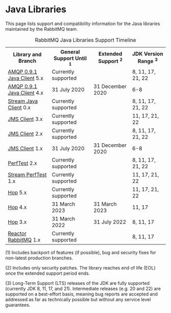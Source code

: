 <!--
Copyright (c) 2005-2024 Broadcom. All Rights Reserved. The term "Broadcom" refers to Broadcom Inc. and/or its subsidiaries.

All rights reserved. This program and the accompanying materials
are made available under the terms of the under the Apache License,
Version 2.0 (the "License”); you may not use this file except in compliance
with the License. You may obtain a copy of the License at

https://www.apache.org/licenses/LICENSE-2.0

Unless required by applicable law or agreed to in writing, software
distributed under the License is distributed on an "AS IS" BASIS,
WITHOUT WARRANTIES OR CONDITIONS OF ANY KIND, either express or implied.
See the License for the specific language governing permissions and
limitations under the License.
-->

# Java Libraries

This page lists support and compatibility information for the Java libraries
maintained by the RabbitMQ team.

<table class="release-series">
  <caption>RabbitMQ Java Libraries Support Timeline</caption>
  <tr>
    <th>Library and Branch</th>
    <th>General Support Until <sup>1</sup></th>
    <th>Extended Support <sup>2</sup></th>
    <th>JDK Version Range <sup>3</sup></th>
  </tr>

  <tr>
    <td><a href="https://github.com/rabbitmq/rabbitmq-java-client" target="_blank" rel="noopener noreferrer">AMQP 0.9.1 Java Client</a> 5.x</td>
    <td>Currently supported</td>
    <td></td>
    <td>8, 11, 17, 21, 22</td>
  </tr>

  <tr>
    <td><a href="https://github.com/rabbitmq/rabbitmq-java-client" target="_blank" rel="noopener noreferrer">AMQP 0.9.1 Java Client</a> 4.x</td>
    <td>31 July 2020</td>
    <td>31 December 2020</td>
    <td>6-8</td>
  </tr>

  <tr>
    <td><a href="https://github.com/rabbitmq/rabbitmq-stream-java-client" target="_blank" rel="noopener noreferrer">Stream Java Client</a> 0.x</td>
    <td>Currently supported</td>
    <td></td>
    <td>8, 11, 17, 21, 22</td>
  </tr>

  <tr>
    <td><a href="https://github.com/rabbitmq/rabbitmq-jms-client" target="_blank" rel="noopener noreferrer">JMS Client</a> 3.x</td>
    <td>Currently supported</td>
    <td></td>
    <td>11, 17, 21, 22</td>
  </tr>

  <tr>
    <td><a href="https://github.com/rabbitmq/rabbitmq-jms-client" target="_blank" rel="noopener noreferrer">JMS Client</a> 2.x</td>
    <td>Currently supported</td>
    <td></td>
    <td>8, 11, 17, 21, 22</td>
  </tr>

  <tr>
    <td><a href="https://github.com/rabbitmq/rabbitmq-jms-client" target="_blank" rel="noopener noreferrer">JMS Client</a> 1.x</td>
    <td>31 July 2020</td>
    <td>31 December 2020</td>
    <td>6-8</td>
  </tr>

  <tr>
    <td><a href="https://github.com/rabbitmq/rabbitmq-perf-test" target="_blank" rel="noopener noreferrer">PerfTest</a> 2.x</td>
    <td>Currently supported</td>
    <td></td>
    <td>8, 11, 17, 21, 22</td>
  </tr>

  <tr>
    <td><a href="https://github.com/rabbitmq/rabbitmq-stream-perf-test" target="_blank" rel="noopener noreferrer">Stream PerfTest</a> 1.x</td>
    <td>Currently supported</td>
    <td></td>
    <td>11, 17, 21, 22</td>
  </tr>

  <tr>
    <td><a href="https://github.com/rabbitmq/hop" target="_blank" rel="noopener noreferrer">Hop</a> 5.x</td>
    <td>Currently supported</td>
    <td></td>
    <td>11, 17, 21, 22</td>
  </tr>

  <tr>
    <td><a href="https://github.com/rabbitmq/hop" target="_blank" rel="noopener noreferrer">Hop</a> 4.x</td>
    <td>31 March 2023</td>
    <td>31 March 2023</td>
    <td>11, 17</td>
  </tr>

  <tr>
    <td><a href="https://github.com/rabbitmq/hop" target="_blank" rel="noopener noreferrer">Hop</a> 3.x</td>
    <td>31 March 2022</td>
    <td>31 July 2022</td>
    <td>8, 11, 17</td>
  </tr>

  <tr>
    <td><a href="https://github.com/reactor/reactor-rabbitmq" target="_blank" rel="noopener noreferrer">Reactor RabbitMQ</a> 1.x</td>
    <td>Currently supported</td>
    <td></td>
    <td>8, 11, 17</td>
  </tr>

</table>

(1) Includes backport of features (if possible), bug and security fixes for non-latest production branches.

(2) Includes only security patches. The library reaches end of life (EOL) once the extended support period ends.

(3) Long-Term Support (LTS) releases of the JDK are fully supported (currently JDK 8, 11, 17, and 21).
Intermediate releases (e.g. 20 and 22) are supported on a best-effort basis, meaning bug reports are accepted and addressed as far as technically possible but without any service level guarantees.
